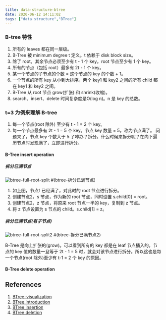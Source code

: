 ```yaml
---
title: data-structure-btree
date: 2020-06-12 14:11:02
tags: ["data structure","BTree"]
---
```


### B-tree 特性
1. 所有的 leaves 都在同一层级。
2. B-Tree 被 minimum degree t 定义。t 依赖于 disk block size。
3. 除了 root，其余节点必须至少有 t - 1 个 key。root 节点至少有 1 个 key。
4. 所有的节点（包括 root）最多有 2t - 1 个 key。
5. 某一个节点的子节点的个数 = 这个节点的 key 的个数 + 1。
6. 一个节点的所有 key 从小到大排序。两个 key1 和 key2 之间的所有 child 都在 key1 和 key2 之间。
7. B-Tree 从 root 节点 grow(扩张) 和 shrink(收缩)。
8. search、insert、delete 时间复杂度是O(log n)。n 是 key 的总数。

### t=3 为例来理解 B-tree 
1. 每一个节点(root 除外) 至少有 t - 1 = 2 个 key。
2. 每一个节点最多有 2t - 1 = 5 个 key。节点 key 数量 = 5，称为节点满了。
问题来了，节点 key 个数大于 5 了咋办？拆分。什么时候来拆分呢？在向下遍历节点时发现满了，立即进行拆分。

#### B-Tree insert operation

##### 拆分已满节点 


![btree-full-root-split](https://gitee.com/stardustman/pictrues/raw/master/img/btree-full-root-split.svg) #(btree-拆分已满节点)

1. 如上图，节点1 已经满了，对此时的 root 节点进行拆分。
2. 创建节点2，s 节点，作为新的 root 节点，同时设置 s.child[0] = root。
3. 创建节点2，z 节点，将原来 root 节点一半的 key，复制到 z 节点。
4. 将 z 节点设置为 s 节点的 child。s.child[1] = z。

##### 拆分已满节点(有子节点)

![ btree-full-root-split2](https://gitee.com/stardustman/pictrues/raw/master/img/btree-full-root-split2.svg) #(btree-拆分已满节点2)

B-Tree 是向上扩张的(grow)。可以看到所有的 key 都是在 leaf 节点插入的。节点的 key 值的数量一旦等于 2t - 1 = 5 时，就会对该节点进行拆分。所以这也是每一个节点(root 除外)至少有 t-1 = 2 个 key 的原因。

#### B-Tree delete operation







## References
1. [BTree-visualization](https://www.cs.usfca.edu/~galles/visualization/BTree.html)
2. [BTree introduction](https://www.geeksforgeeks.org/introduction-of-b-tree-2/)
3. [BTree insertion](https://www.geeksforgeeks.org/insert-operation-in-b-tree/)
4. [BTree deletion](https://www.geeksforgeeks.org/delete-operation-in-b-tree/)
